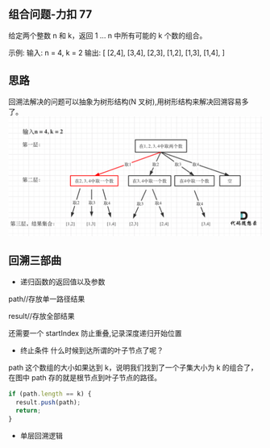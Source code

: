 ## 组合问题-力扣 77

给定两个整数 n 和 k，返回 1 ... n 中所有可能的 k 个数的组合。

示例: 输入: n = 4, k = 2 输出: [ [2,4], [3,4], [2,3], [1,2], [1,3], [1,4], ]

## 思路

回溯法解决的问题可以抽象为树形结构(N 叉树),用树形结构来解决回溯容易多了。
![这是图片](./1.png)

## 回溯三部曲

- 递归函数的返回值以及参数

path//存放单一路径结果

result//存放全部结果

还需要一个 startIndex 防止重叠,记录深度递归开始位置

- 终止条件
  什么时候到达所谓的叶子节点了呢？

path 这个数组的大小如果达到 k，说明我们找到了一个子集大小为 k 的组合了，在图中 path 存的就是根节点到叶子节点的路径。

```js
if (path.length == k) {
  result.push(path);
  return;
}
```

- 单层回溯逻辑
